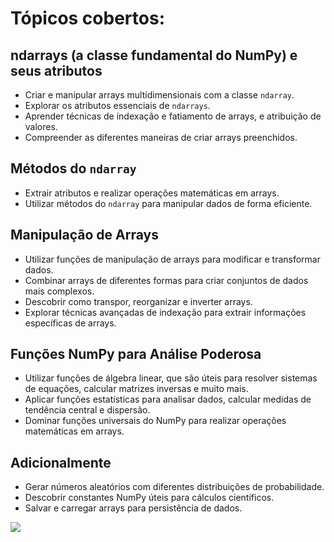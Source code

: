 
# Tópicos cobertos:

## ndarrays (a classe fundamental do NumPy) e seus atributos

- Criar e manipular arrays multidimensionais com a classe `ndarray`.
- Explorar os atributos essenciais de `ndarrays`.
- Aprender técnicas de indexação e fatiamento de arrays, e atribuição de valores.
- Compreender as diferentes maneiras de criar arrays preenchidos.

## Métodos do `ndarray`

- Extrair atributos e realizar operações matemáticas em arrays.
- Utilizar métodos do `ndarray` para manipular dados de forma eficiente.

## Manipulação de Arrays

- Utilizar funções de manipulação de arrays para modificar e transformar dados.
- Combinar arrays de diferentes formas para criar conjuntos de dados mais complexos.
- Descobrir como transpor, reorganizar e inverter arrays.
- Explorar técnicas avançadas de indexação para extrair informações específicas de arrays.

## Funções NumPy para Análise Poderosa

- Utilizar funções de álgebra linear, que são úteis para resolver sistemas de equações, calcular matrizes inversas e muito mais.
- Aplicar funções estatísticas para analisar dados, calcular medidas de tendência central e dispersão.
- Dominar funções universais do NumPy para realizar operações matemáticas em arrays.

## Adicionalmente

- Gerar números aleatórios com diferentes distribuições de probabilidade.
- Descobrir constantes NumPy úteis para cálculos científicos.
- Salvar e carregar arrays para persistência de dados.

<img src="https://iaexpert.academy/certificates/numpy-essencial-para-desenvolvedores-python/?course_id=44925&user=3387&direct=3387&cert-nonce=98fd77bb2d" />
